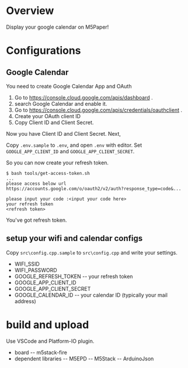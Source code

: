 # Overview

Display your google calendar on M5Paper!

# Configurations

## Google Calendar

You need to create Google Calendar App and OAuth

1. Go to https://console.cloud.google.com/apis/dashboard .
2. search Google Calendar and enable it.
3. Go to https://console.cloud.google.com/apis/credentials/oauthclient .
4. Create your OAuth client ID
5. Copy Client ID and Client Secret.

Now you have Client ID and Client Secret.
Next,

Copy `.env.sample` to `.env`, and open `.env` with editor.
Set `GOOGLE_APP_CLIENT_ID` and `GOOGLE_APP_CLIENT_SECRET`.

So you can now create your refresh token.

```
$ bash tools/get-access-token.sh
...
please access below url
https://accounts.google.com/o/oauth2/v2/auth?response_type=code&...

please input your code :<input your code here>
your refresh token
<refresh token>
```

You've got refresh token.

## setup your wifi and calendar configs

Copy `src\config.cpp.sample` to `src\config.cpp` and write your settings.

- WIFI_SSID
- WIFI_PASSWORD
- GOOGLE_REFRESH_TOKEN
-- your refresh token
- GOOGLE_APP_CLIENT_ID
- GOOGLE_APP_CLIENT_SECRET
- GOOGLE_CALENDAR_ID
-- your calendar ID (typically your mail address)

# build and upload

Use VSCode and Platform-IO plugin.

- board
-- m5stack-fire
- dependent libraries
-- M5EPD
-- M5Stack
-- ArduinoJson